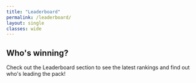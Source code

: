 ```yaml
---
title: "Leaderboard"
permalink: /leaderboard/
layout: single
classes: wide
---
```


## Who's winning?

Check out the Leaderboard section to see the latest rankings and find out who's leading the pack!
